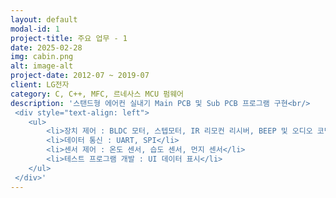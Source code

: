 ```yaml
---
layout: default
modal-id: 1
project-title: 주요 업무 - 1
date: 2025-02-28
img: cabin.png
alt: image-alt
project-date: 2012-07 ~ 2019-07
client: LG전자
category: C, C++, MFC, 르네사스 MCU 펌웨어
description: '스탠드형 에어컨 실내기 Main PCB 및 Sub PCB 프로그램 구현<br/>
 <div style="text-align: left">
    <ul>
        <li>장치 제어 : BLDC 모터, 스텝모터, IR 리모컨 리시버, BEEP 및 오디오 코덱, LED 화면 및 조명, 터치키</li>
        <li>데이터 통신 : UART, SPI</li>
        <li>센서 제어 : 온도 센서, 습도 센서, 먼지 센서</li>
        <li>테스트 프로그램 개발 : UI 데이터 표시</li>
    </ul>
 </div>'
---
```

